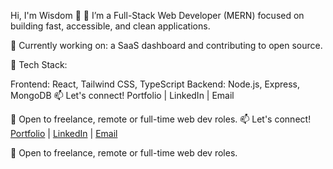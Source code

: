 <!--
**airey-dev/airey-dev** is a ✨ _special_ ✨ repository because its `README.md` (this file) appears on your GitHub profile.

Here are some ideas to get you started:

- 🔭 I’m currently working on ...
- 🌱 I’m currently learning ...
- 👯 I’m looking to collaborate on ...
- 🤔 I’m looking for help with ...
- 💬 Ask me about ...
- 📫 How to reach me: ...
- 😄 Pronouns: ...
- ⚡ Fun fact: ...
-->
Hi, I'm Wisdom 👋
🚀 I’m a Full-Stack Web Developer (MERN) focused on building fast, accessible, and clean applications.

🌱 Currently working on: a SaaS dashboard and contributing to open source.

🔧 Tech Stack:

Frontend: React, Tailwind CSS, TypeScript
Backend: Node.js, Express, MongoDB
📫 Let's connect! Portfolio | LinkedIn | Email

💼 Open to freelance, remote or full-time web dev roles.
📫 Let's connect! [Portfolio](#) | [LinkedIn](#) | [Email](#)

💼 Open to freelance, remote or full-time web dev roles.

